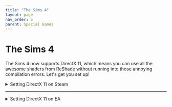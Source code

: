 ```yaml
---
title: "The Sims 4"
layout: page
nav_order: 5
parent: Special Games
---
```


# The Sims 4

The Sims 4 now supports DirectX 11, which means you can use all the awesome shaders from ReShade without running into those annoying compilation errors. Let's get you set up!

<details markdown="block" class="details-tree">
<summary>Setting DirectX 11 on Steam</summary>

## Right-Click The Sims 4 in Steam
1. Open your Steam Library.
2. Find "The Sims 4" in your list of games.
3. Right-click on "The Sims 4."

---

## Click on "Properties"
1. After right-clicking, a menu will pop up.
2. Click on "Properties" from the list.

---

## Enter the DX11 Launch Parameter
1. In the Properties window, look for the "Launch Options" section.
2. In the text box under "Launch Options," type in `-dx11`.

---

## Install ReShade as Usual
Now that everything is complete, you can install ReShade as usual (if you need help, make sure to follow [our guide on how to installing ReShade](https://guides.martysmods.com/docs/reshade/downloading-and-installing/)). Once are prompted to select a Rendering API make sure to select "DirectX 10/11/12".

</details>

---

<details markdown="block" class="details-tree">
<summary>Setting DirectX 11 on EA</summary>

## Open the EA App
1. Launch the EA App on your computer.
2. Find "The Sims 4" in your game library.

---

## Click on "Manage"
1. Hover over "The Sims 4" in your library.
2. Click on the three dots (usually in the corner of the game tile).
3. Select "Manage" from the drop-down menu.

---

## Enter the DX11 Launch Parameter
1. In the Manage menu, look for "Advanced Launch Options."
2. Find the box labeled "Command Line Arguments."
3. In the text box, type in `-dx11`.

---

## Install ReShade as Usual
Now that everything is complete, you can install ReShade as usual (if you need help, make sure to follow [our guide on how to installing ReShade](https://guides.martysmods.com/docs/reshade/downloading-and-installing/)). Once are prompted to select a Rendering API make sure to select "DirectX 10/11/12".

</details>